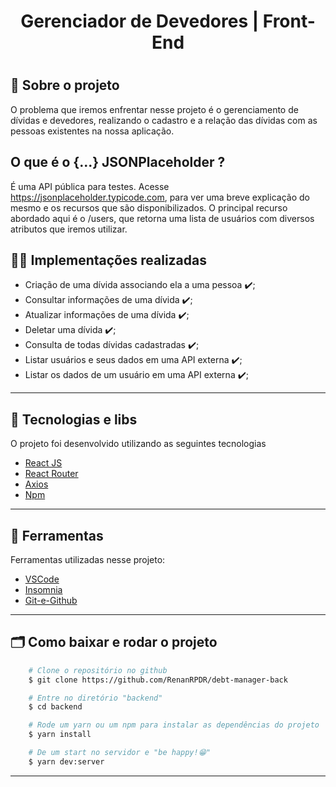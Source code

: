<h1 align="center">
    <tittle>Gerenciador de Devedores | Front-End</tittle>
<h1 >

## 💬️ Sobre o projeto

O problema que iremos enfrentar nesse projeto é o gerenciamento de dívidas e devedores, realizando o cadastro e a relação das dívidas com as pessoas existentes na nossa aplicação.

## O que é o {...} JSONPlaceholder ?

É uma API pública para testes. Acesse https://jsonplaceholder.typicode.com, para ver uma breve explicação do mesmo e os recursos que são disponibilizados. O principal recurso abordado aqui é o /users, que retorna uma lista de usuários com diversos atributos que iremos utilizar.

## 👨‍💻️ Implementações realizadas
- Criação de uma dívida associando ela a uma pessoa ✔️;
- Consultar informações de uma dívida ✔️;
- Atualizar informações de uma dívida ✔️;
- Deletar uma dívida ✔️;
- Consulta de todas dívidas cadastradas ✔️;
- Listar usuários e seus dados em uma API externa ✔️;
- Listar os dados de um usuário em uma API externa ✔️;

---

## 🚀 Tecnologias e libs

O projeto foi desenvolvido utilizando as seguintes tecnologias

- [React JS](https://pt-br.reactjs.org/)
- [React Router](https://reactrouter.com/web/guides/quick-start)
- [Axios](https://github.com/axios/axios)
- [Npm](https://www.npmjs.com/)

---

## 🔧️ Ferramentas

Ferramentas utilizadas nesse projeto:

- [VSCode](https://code.visualstudio.com/)
- [Insomnia](https://insomnia.rest/download/)
- [Git-e-Github](https://github.com/)

---

## 🗂 Como baixar e rodar o projeto

```bash
    # Clone o repositório no github
    $ git clone https://github.com/RenanRPDR/debt-manager-back

    # Entre no diretório "backend"
    $ cd backend

    # Rode um yarn ou um npm para instalar as dependências do projeto
    $ yarn install

    # De um start no servidor e "be happy!😁️"
    $ yarn dev:server
```
---
